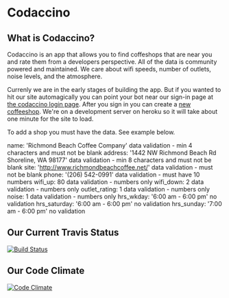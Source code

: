 # Codaccino

## What is Codaccino?

Codaccino is an app that allows you to find coffeshops that are near you and rate them from a developers perspective. All of the data is community powered and maintained.  We care about wifi speeds, number of outlets, noise levels, and the atmosphere.

Currenly we are in the early stages of building the app. But if you wanted to hit our site automagically you can point your bot near our sign-in page at [the codaccino login page](http://codaccino.com/admins/sign_in). After you sign in you can create a [new coffeeshop](http://codaccino.com/shops/new). We're on a development server on heroku so it will take about one minute for the site to load.

To add a shop you must have the data. See example below.

  name: 'Richmond Beach Coffee Company' data validation - min 4 characters and must not be blank
  address: '1442 NW Richmond Beach Rd Shoreline, WA 98177' data validation - min 8 characters and must not be blank
  site: 'http://www.richmondbeachcoffee.net/' data validation - must not be blank
  phone: '(206) 542-0991' data validation - must have 10 numbers
  wifi_up: 80 data validation - numbers only
  wifi_down: 2 data validation - numbers only
  outlet_rating: 1 data validation - numbers only
  noise: 1 data validation - numbers only
  hrs_wkday: '6:00 am - 6:00 pm' no validation
  hrs_saturday: '6:00 am - 6:00 pm' no validation
  hrs_sunday: '7:00 am - 6:00 pm' no validation

## Our Current Travis Status

[![Build Status](https://travis-ci.org/vogelbek/Codaccino.png?branch=master)](https://travis-ci.org/vogelbek/Codaccino)

## Our Code Climate

[![Code Climate](https://codeclimate.com/github/vogelbek/Codaccino.png)](https://codeclimate.com/github/vogelbek/Codaccino)

